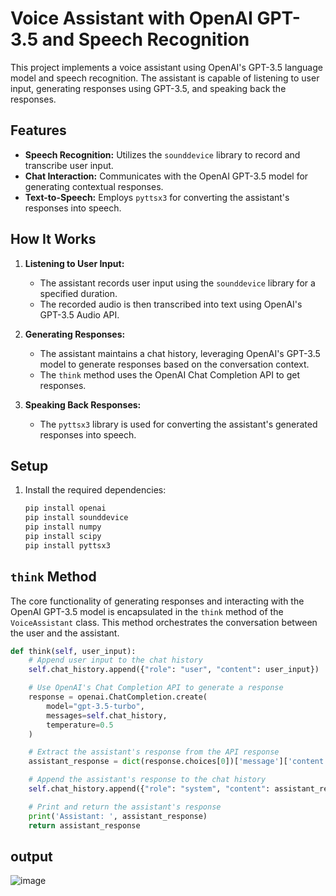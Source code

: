 # Voice Assistant with OpenAI GPT-3.5 and Speech Recognition

This project implements a voice assistant using OpenAI's GPT-3.5 language model and speech recognition. The assistant is capable of listening to user input, generating responses using GPT-3.5, and speaking back the responses.

## Features

- **Speech Recognition:** Utilizes the `sounddevice` library to record and transcribe user input.
- **Chat Interaction:** Communicates with the OpenAI GPT-3.5 model for generating contextual responses.
- **Text-to-Speech:** Employs `pyttsx3` for converting the assistant's responses into speech.

## How It Works

1. **Listening to User Input:**
   - The assistant records user input using the `sounddevice` library for a specified duration.
   - The recorded audio is then transcribed into text using OpenAI's GPT-3.5 Audio API.

2. **Generating Responses:**
   - The assistant maintains a chat history, leveraging OpenAI's GPT-3.5 model to generate responses based on the conversation context.
   - The `think` method uses the OpenAI Chat Completion API to get responses.

3. **Speaking Back Responses:**
   - The `pyttsx3` library is used for converting the assistant's generated responses into speech.

## Setup

1. Install the required dependencies:

   ```bash
   pip install openai
   pip install sounddevice
   pip install numpy
   pip install scipy
   pip install pyttsx3  

## `think` Method

The core functionality of generating responses and interacting with the OpenAI GPT-3.5 model is encapsulated in the `think` method of the `VoiceAssistant` class. This method orchestrates the conversation between the user and the assistant.

```python
def think(self, user_input):
    # Append user input to the chat history
    self.chat_history.append({"role": "user", "content": user_input})

    # Use OpenAI's Chat Completion API to generate a response
    response = openai.ChatCompletion.create(
        model="gpt-3.5-turbo",
        messages=self.chat_history,
        temperature=0.5
    )

    # Extract the assistant's response from the API response
    assistant_response = dict(response.choices[0])['message']['content']

    # Append the assistant's response to the chat history
    self.chat_history.append({"role": "system", "content": assistant_response})

    # Print and return the assistant's response
    print('Assistant: ', assistant_response)
    return assistant_response
```
## output

![image](https://github.com/Jsujanchowdary/Voice-Assistant-with-OpenAI-GPT-3.5-and-Speech-Recognition/assets/91127394/71a1f52b-1204-4b0f-8b85-e86a217e9c52)
